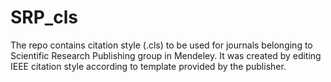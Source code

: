 # SRP_cls
The repo contains citation style (.cls) to be used for journals belonging to Scientific Research Publishing group in Mendeley. It was created by editing IEEE citation style according to template provided by the publisher.
